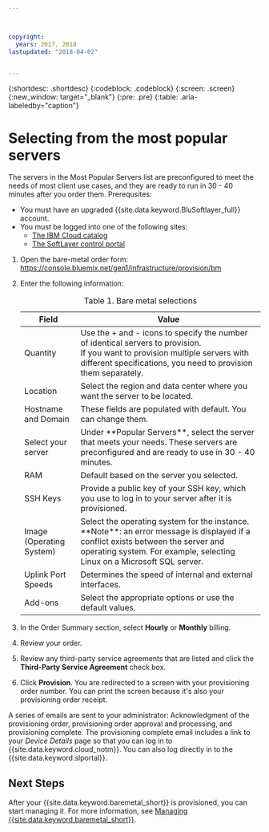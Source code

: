 ```yaml
---



copyright:
  years: 2017, 2018
lastupdated: "2018-04-02"


---
```


{:shortdesc: .shortdesc}
{:codeblock: .codeblock}
{:screen: .screen}
{:new_window: target="_blank"}
{:pre: .pre}
{:table: .aria-labeledby="caption"}


# Selecting from the most popular servers
The servers in the Most Popular Servers list are preconfigured to meet the needs of most client use cases, and they are ready to run in 30 - 40 minutes after you order them.
Prerequsites:
  * You must have an upgraded {{site.data.keyword.BluSoftlayer_full}} account.
  * You must be logged into one of the following sites:
    * [The IBM Cloud catalog](https://console.bluemix.net/catalog/)
    * [The SoftLayer control portal](https://control.softlayer.com/)


1. Open the bare-metal order form:   
  <a href="https://console.bluemix.net/gen1/infrastructure/provision/bm" target="_blank">https://console.bluemix.net/gen1/infrastructure/provision/bm</a>

2. Enter the following information:
    <table>
    <CAPTION>Table 1. Bare metal selections</CAPTION>
    <THEAD>
    <TR>
    <th>Field</th>
    <th>Value</th>
    </TR>
    </THEAD>
    <TBODY>
    <tr>
    <td>Quantity</td>
    <td>Use the + and - icons to specify the number of identical servers to provision. <br>If you want to provision multiple servers with different specifications, you need to provision them separately.
    <tr>
    <td>Location</td>
    <td>Select the region and data center where you want the server to be located.</td>
    </tr>
    <tr>
    <tr>
    <td>Hostname and Domain</td>
    <td>These fields are populated with default. You can change them.</td>
    </tr>
    <tr>
    <td>Select your server</td>
    <td>Under **Popular Servers**, select the server that meets your needs. These servers are preconfigured and are ready to use in 30 - 40 minutes.
    </tr>
    <tr>
    <td>RAM</td>
    <td>Default based on the server you selected.</td>
    </tr>
    <tr>
    <td>SSH Keys</td>
    <td>Provide a public key of your SSH key, which you use to log in to your server after it is provisioned.</td>
    </tr>
    <tr>
    <td>Image <br>(Operating System)</td>
    <td>Select the operating system for the instance. **Note**: an error message is displayed if a conflict exists between the server and operating system. For example, selecting Linux on a Microsoft SQL server.</td>
    </tr>
    <td>Uplink Port Speeds</td>
    <td>Determines the speed of internal and external interfaces.</td>
    </tr>
    <tr>
    <td>Add-ons</td>
    <td> Select the appropriate options or use the default values.</td>
    </tr>
    </TBODY>
    </table>

3.  In the Order Summary section, select **Hourly** or **Monthly** billing.
4.  Review your order.
5.  Review any third-party service agreements that are listed and click the **Third-Party Service Agreement** check box.
6.  Click **Provision**. You are redirected to a screen with your provisioning order number. You can print the screen because it's also your provisioning order receipt.

 A series of emails are sent to your administrator: Acknowledgment of the provisioning order, provisioning order approval and processing, and provisioning complete. The provisioning complete email includes a link to your *Device Details* page so that you can log in to {{site.data.keyword.cloud_notm}}. You can also log directly in to the {{site.data.keyword.slportal}}.


## Next Steps
After your {{site.data.keyword.baremetal_short}} is provisioned, you can start managing it. For more information, see [Managing {{site.data.keyword.baremetal_short}}](../bare-metal/managing.html).
